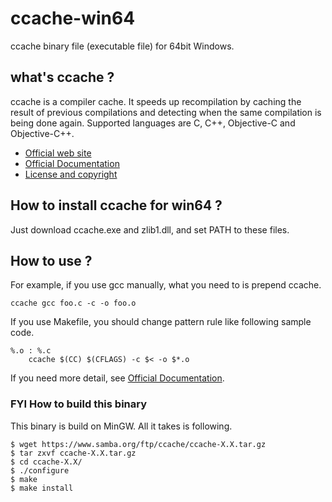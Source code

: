 # ccache-win64

ccache binary file (executable file) for 64bit Windows.

## what's ccache ?

ccache is a compiler cache. It speeds up recompilation by caching the result of previous compilations and detecting when the same compilation is being done again. Supported languages are C, C++, Objective-C and Objective-C++.

* [Official web site](https://ccache.samba.org)
* [Official Documentation](https://ccache.samba.org/documentation.html)
* [License and copyright](https://ccache.samba.org/license.html)

## How to install ccache for win64 ?

Just download ccache.exe and zlib1.dll, and set PATH to these files.


## How to use ?


For example, if you use gcc manually, what you need to is prepend ccache.

```
ccache gcc foo.c -c -o foo.o

```

If you use Makefile, you should change pattern rule like following sample code.

```
%.o : %.c
	ccache $(CC) $(CFLAGS) -c $< -o $*.o

```
If you need more detail, see [Official Documentation](https://ccache.samba.org/documentation.html).



### FYI How to build this binary

This binary is build on MinGW. 
All it takes is following.

```
$ wget https://www.samba.org/ftp/ccache/ccache-X.X.tar.gz
$ tar zxvf ccache-X.X.tar.gz
$ cd ccache-X.X/
$ ./configure
$ make
$ make install
```
